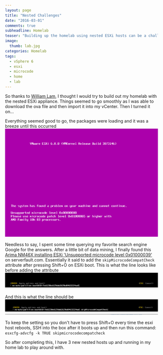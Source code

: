 ```yaml
---
layout: page
title: "Nested Challenges"
date: "2016-03-01"
comments: true
subheadline: Homelab
teaser: "Building up the homelab using nested ESXi hosts can be a challenge..."
image:
  thumb: lab.jpg
categories: Homelab
tags:
  - vSphere 6
  - esxi
  - microcode
  - home
  - lab
---
```

So thanks to [William Lam](http://www.virtuallyghetto.com/2015/12/deploying-nested-esxi-is-even-easier-now-with-the-esxi-virtual-appliance.html), I thought I would try to build out my homelab with the nested ESXi appliance. Things seemed to go smoothly as I was able to download the ova file and then import it into my vCenter. Then I turned it on...

Everything seemed good to go, the packages were loading and it was a breeze until this occurred [![Purple Screen](/images/microcode.png)](/images/microcode.png)

Needless to say, I spent some time querying my favorite search engine Google for the answers. After a little bit of data mining, I finally found this [Arima NM46X installing ESXi 'Unsupported microcode level 0x01000039'](http://serverfault.com/questions/502683/arima-nm46x-installing-esxi-unsupported-microcode-level-0x01000039) on serverfault.com. Essentially it said to add the `skipMicrocodeCompatCheck` attribute after pressing Shift+O on ESXi boot. This is what the line looks like before adding the attribute [![Shift+O](/images/esxiboot1.PNG)](/images/esxiboot1.PNG)

And this is what the line should be [![skipMicrocodeCompatCheck](/images/esxboot2.PNG)](/images/esxboot2.PNG)

To keep the setting so you don't have to press Shift+O every time the esxi host reboots, SSH into the box after it boots up and then run this command: `esxcfg-advcfg -k TRUE skipmicrocodecompatcheck`

So after completing this, I have 3 new nested hosts up and running in my home lab to play around with.
